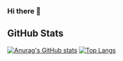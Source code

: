 ### Hi there 👋

## GitHub Stats
[![Anurag's GitHub stats](https://github-readme-stats.vercel.app/api?username=macknilan&show_icons=true&count_private=true)](https://github.com/macknilan/github-readme-stats) [![Top Langs](https://github-readme-stats.vercel.app/api/top-langs/?username=macknilan)](https://github.com/macknilan/github-readme-stats)

<!--
**macknilan/macknilan** is a ✨ _special_ ✨ repository because its `README.md` (this file) appears on your GitHub profile.

Here are some ideas to get you started:

- 🔭 I’m currently working on ...
- 🌱 I’m currently learning ...
- 👯 I’m looking to collaborate on ...
- 🤔 I’m looking for help with ...
- 💬 Ask me about ...
- 📫 How to reach me: ...
- 😄 Pronouns: ...
- ⚡ Fun fact: ...
-->
